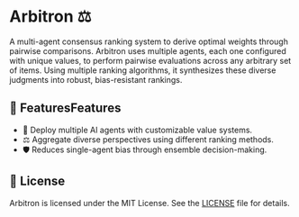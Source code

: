 # Arbitron ⚖️

A multi-agent consensus ranking system to derive optimal weights through pairwise comparisons. Arbitron uses multiple agents, each one configured with unique values, to perform pairwise evaluations across any arbitrary set of items. Using multiple ranking algorithms, it synthesizes these diverse judgments into robust, bias-resistant rankings.

## 🌟 FeaturesFeatures

- 🤖 Deploy multiple AI agents with customizable value systems.
- ⚖️ Aggregate diverse perspectives using different ranking methods.
- 🛡️ Reduces single-agent bias through ensemble decision-making.

## 📜 License

Arbitron is licensed under the MIT License. See the [LICENSE](LICENSE) file for details.
